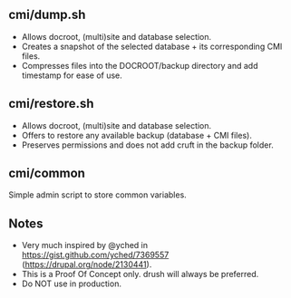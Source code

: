 cmi/dump.sh
---------------------

- Allows docroot, (multi)site and database selection.
- Creates a snapshot of the selected database + its corresponding CMI files.
- Compresses files into the DOCROOT/backup directory and add timestamp for ease of use.

cmi/restore.sh
---------------------

- Allows docroot, (multi)site and database selection.
- Offers to restore any available backup (database + CMI files).
- Preserves permissions and does not add cruft in the backup folder.

cmi/common
------------------

Simple admin script to store common variables.

Notes
-----

- Very much inspired by @yched in https://gist.github.com/yched/7369557 (https://drupal.org/node/2130441).
- This is a Proof Of Concept only. drush will always be preferred.
- Do NOT use in production.
